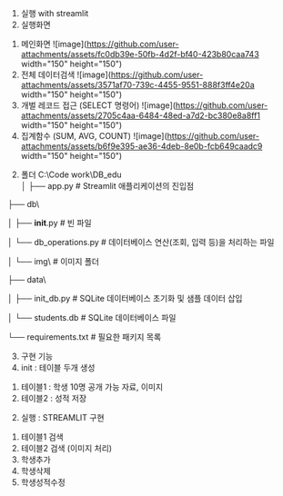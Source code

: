 1. 실행 with streamlit
2. 실행화면 
1) 메인화면 
![image](https://github.com/user-attachments/assets/fc0db39e-50fb-4d2f-bf40-423b80caa743 width="150" height="150")
2) 전체 데이터검색 
![image](https://github.com/user-attachments/assets/3571af70-739c-4455-9551-888f3ff4e20a width="150" height="150")
3) 개벌 레코드 접근 (SELECT 명령어) 
![image](https://github.com/user-attachments/assets/2705c4aa-6484-48ed-a7d2-bc380e8a8ff1 width="150" height="150")
4) 집계함수 (SUM, AVG, COUNT)
![image](https://github.com/user-attachments/assets/b6f9e395-ae36-4deb-8e0b-fcb649caadc9 width="150" height="150")

2. 폴더 
  C:\Code work\DB_edu\
  │
  ├── app.py               # Streamlit 애플리케이션의 진입점
  
  ├── db\
  
  │   ├── __init__.py      # 빈 파일
  
  │   └── db_operations.py # 데이터베이스 연산(조회, 입력 등)을 처리하는 파일
  
  │   └── img\             # 이미지 폴더 
  
  ├── data\
  
  │   ├── init_db.py       # SQLite 데이터베이스 초기화 및 샘플 데이터 삽입
  
  │   └── students.db      # SQLite 데이터베이스 파일
  
  └── requirements.txt     # 필요한 패키지 목록


3. 구현 기능 
  1. init : 테이블 두개 생성
   1) 테이블1 : 학생 10명 공개 가능 자료, 이미지 
   2) 테이블2 : 성적 저장 
  
  2. 실행 : STREAMLIT 구현 
   1) 테이블1 검색 
   2) 테이블2 검색 (이미지 처리)
   3) 학생추가
   4) 학생삭제
   5) 학생성적수정 




